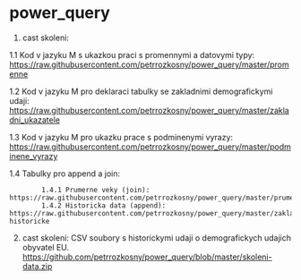 # power_query


1. cast skoleni:
 
 1.1 Kod v jazyku M s ukazkou praci s promennymi a datovymi typy: https://raw.githubusercontent.com/petrrozkosny/power_query/master/promenne
 
 1.2 Kod v jazyku M pro deklaraci tabulky se zakladnimi demografickymi udaji: https://raw.githubusercontent.com/petrrozkosny/power_query/master/zakladni_ukazatele
 
 1.3 Kod v jazyku M pro ukazku prace s podminenymi vyrazy: https://raw.githubusercontent.com/petrrozkosny/power_query/master/podminene_vyrazy
 
 1.4 Tabulky pro append a join:
  
			1.4.1 Prumerne veky (join): https://raw.githubusercontent.com/petrrozkosny/power_query/master/prumerne_veky
			1.4.2 Historicka data (append): https://raw.githubusercontent.com/petrrozkosny/power_query/master/zakladni%20ukazatele-historicke


2. cast skoleni:
CSV soubory s historickymi udaji o demografickych udajich obyvatel EU.
https://github.com/petrrozkosny/power_query/blob/master/skoleni-data.zip  

